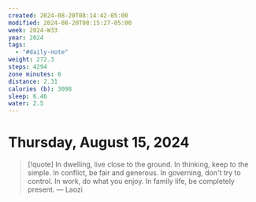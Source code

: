 ```yaml
---
created: 2024-08-20T08:14:42-05:00
modified: 2024-08-20T08:15:27-05:00
week: 2024-W33
year: 2024
tags:
  - "#daily-note"
weight: 272.3
steps: 4294
zone minutes: 6
distance: 2.31
calories (b): 3098
sleep: 6.46
water: 2.5
---
```

# Thursday, August 15, 2024

> [!quote] In dwelling, live close to the ground. In thinking, keep to the simple. In conflict, be fair and generous. In governing, don't try to control. In work, do what you enjoy. In family life, be completely present.
> — Laozi
